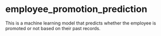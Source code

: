 # employee_promotion_prediction
This is a machine learning model that predicts whether the employee is promoted or not based on their past records.
